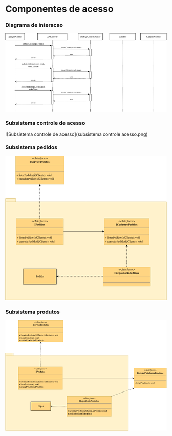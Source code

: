 # Componentes de acesso

### Diagrama de interacao

![Diagrama de interacao](./diagrama%20de%20interacao.png)

### 

### Subsistema controle de acesso

![Subsistema controle de acesso](subsistema controle acesso.png)

### Subsistema pedidos

![Subsistema pedidos](./subsistema%20pedidos.png)

### Subsistema produtos

![Subsistema produtos](./subsistema%20produtos.png)

